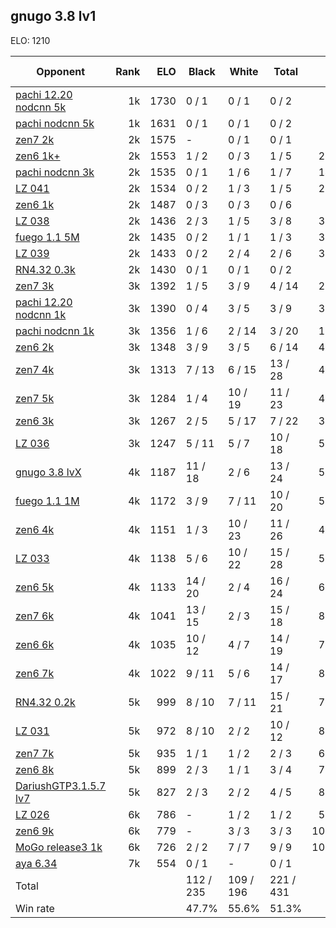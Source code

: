 ## gnugo 3.8 lv1 ##

ELO: 1210

Opponent | Rank | ELO | Black | White | Total | Win rate
---------|-----:|----:|-------|-------|-------|-------:
[pachi 12.20 nodcnn 5k](pachi%2012.20%20nodcnn%205k.md) | 1k | 1730 | 0 / 1 | 0 / 1 | 0 / 2 | 0.0%
[pachi nodcnn 5k](pachi%20nodcnn%205k.md) | 1k | 1631 | 0 / 1 | 0 / 1 | 0 / 2 | 0.0%
[zen7 2k](zen7%202k.md) | 2k | 1575 | - | 0 / 1 | 0 / 1 | 0.0%
[zen6 1k+](zen6%201k+.md) | 2k | 1553 | 1 / 2 | 0 / 3 | 1 / 5 | 20.0%
[pachi nodcnn 3k](pachi%20nodcnn%203k.md) | 2k | 1535 | 0 / 1 | 1 / 6 | 1 / 7 | 14.3%
[LZ 041](LZ%20041.md) | 2k | 1534 | 0 / 2 | 1 / 3 | 1 / 5 | 20.0%
[zen6 1k](zen6%201k.md) | 2k | 1487 | 0 / 3 | 0 / 3 | 0 / 6 | 0.0%
[LZ 038](LZ%20038.md) | 2k | 1436 | 2 / 3 | 1 / 5 | 3 / 8 | 37.5%
[fuego 1.1 5M](fuego%201.1%205M.md) | 2k | 1435 | 0 / 2 | 1 / 1 | 1 / 3 | 33.3%
[LZ 039](LZ%20039.md) | 2k | 1433 | 0 / 2 | 2 / 4 | 2 / 6 | 33.3%
[RN4.32 0.3k](RN4.32%200.3k.md) | 2k | 1430 | 0 / 1 | 0 / 1 | 0 / 2 | 0.0%
[zen7 3k](zen7%203k.md) | 3k | 1392 | 1 / 5 | 3 / 9 | 4 / 14 | 28.6%
[pachi 12.20 nodcnn 1k](pachi%2012.20%20nodcnn%201k.md) | 3k | 1390 | 0 / 4 | 3 / 5 | 3 / 9 | 33.3%
[pachi nodcnn 1k](pachi%20nodcnn%201k.md) | 3k | 1356 | 1 / 6 | 2 / 14 | 3 / 20 | 15.0%
[zen6 2k](zen6%202k.md) | 3k | 1348 | 3 / 9 | 3 / 5 | 6 / 14 | 42.9%
[zen7 4k](zen7%204k.md) | 3k | 1313 | 7 / 13 | 6 / 15 | 13 / 28 | 46.4%
[zen7 5k](zen7%205k.md) | 3k | 1284 | 1 / 4 | 10 / 19 | 11 / 23 | 47.8%
[zen6 3k](zen6%203k.md) | 3k | 1267 | 2 / 5 | 5 / 17 | 7 / 22 | 31.8%
[LZ 036](LZ%20036.md) | 3k | 1247 | 5 / 11 | 5 / 7 | 10 / 18 | 55.6%
[gnugo 3.8 lvX](gnugo%203.8%20lvX.md) | 4k | 1187 | 11 / 18 | 2 / 6 | 13 / 24 | 54.2%
[fuego 1.1 1M](fuego%201.1%201M.md) | 4k | 1172 | 3 / 9 | 7 / 11 | 10 / 20 | 50.0%
[zen6 4k](zen6%204k.md) | 4k | 1151 | 1 / 3 | 10 / 23 | 11 / 26 | 42.3%
[LZ 033](LZ%20033.md) | 4k | 1138 | 5 / 6 | 10 / 22 | 15 / 28 | 53.6%
[zen6 5k](zen6%205k.md) | 4k | 1133 | 14 / 20 | 2 / 4 | 16 / 24 | 66.7%
[zen7 6k](zen7%206k.md) | 4k | 1041 | 13 / 15 | 2 / 3 | 15 / 18 | 83.3%
[zen6 6k](zen6%206k.md) | 4k | 1035 | 10 / 12 | 4 / 7 | 14 / 19 | 73.7%
[zen6 7k](zen6%207k.md) | 4k | 1022 | 9 / 11 | 5 / 6 | 14 / 17 | 82.4%
[RN4.32 0.2k](RN4.32%200.2k.md) | 5k | 999 | 8 / 10 | 7 / 11 | 15 / 21 | 71.4%
[LZ 031](LZ%20031.md) | 5k | 972 | 8 / 10 | 2 / 2 | 10 / 12 | 83.3%
[zen7 7k](zen7%207k.md) | 5k | 935 | 1 / 1 | 1 / 2 | 2 / 3 | 66.7%
[zen6 8k](zen6%208k.md) | 5k | 899 | 2 / 3 | 1 / 1 | 3 / 4 | 75.0%
[DariushGTP3.1.5.7 lv7](DariushGTP3.1.5.7%20lv7.md) | 5k | 827 | 2 / 3 | 2 / 2 | 4 / 5 | 80.0%
[LZ 026](LZ%20026.md) | 6k | 786 | - | 1 / 2 | 1 / 2 | 50.0%
[zen6 9k](zen6%209k.md) | 6k | 779 | - | 3 / 3 | 3 / 3 | 100.0%
[MoGo release3 1k](MoGo%20release3%201k.md) | 6k | 726 | 2 / 2 | 7 / 7 | 9 / 9 | 100.0%
[aya 6.34](aya%206.34.md) | 7k | 554 | 0 / 1 | - | 0 / 1 | 0.0%
Total | | | 112 / 235 | 109 / 196 | 221 / 431 | 
Win rate| | | 47.7% | 55.6% | 51.3% | 
